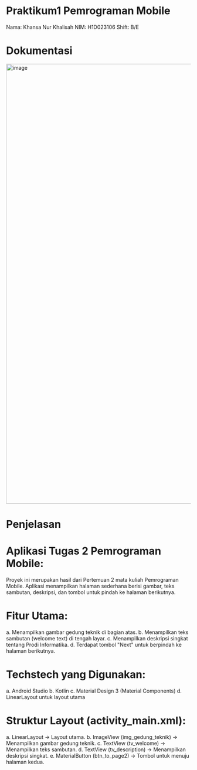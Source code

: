 # Praktikum1 Pemrograman Mobile
Nama: Khansa Nur Khalisah
NIM: H1D023106
Shift: B/E

# Dokumentasi
<img width="1920" height="1200" alt="image" src="https://github.com/user-attachments/assets/35df2a5a-c1cd-44f8-bcde-3475c00422d2" />

# Penjelasan
# Aplikasi Tugas 2 Pemrograman Mobile: 
Proyek ini merupakan hasil dari Pertemuan 2 mata kuliah Pemrograman Mobile. Aplikasi menampilkan halaman sederhana berisi gambar, teks sambutan, deskripsi, dan tombol untuk pindah ke halaman berikutnya.

# Fitur Utama:
a. Menampilkan gambar gedung teknik di bagian atas.
b. Menampilkan teks sambutan (welcome text) di tengah layar.
c. Menampilkan deskripsi singkat tentang Prodi Informatika.
d. Terdapat tombol "Next" untuk berpindah ke halaman berikutnya.

# Techstech yang Digunakan:
a. Android Studio
b. Kotlin
c. Material Design 3 (Material Components)
d. LinearLayout untuk layout utama

# Struktur Layout (activity_main.xml):
a. LinearLayout → Layout utama.
b. ImageView (img_gedung_teknik) → Menampilkan gambar gedung teknik.
c. TextView (tv_welcome) → Menampilkan teks sambutan.
d. TextView (tv_description) → Menampilkan deskripsi singkat.
e. MaterialButton (btn_to_page2) → Tombol untuk menuju halaman kedua.

